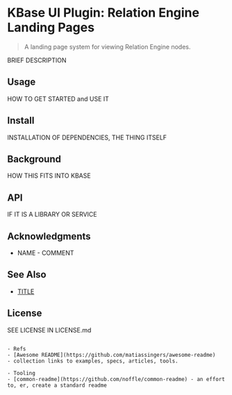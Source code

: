 # KBase UI Plugin: Relation Engine Landing Pages

> A landing page system for viewing Relation Engine nodes.

BRIEF DESCRIPTION

## Usage
HOW TO GET STARTED and USE IT

## Install
INSTALLATION OF DEPENDENCIES, THE THING ITSELF

## Background
HOW THIS FITS INTO KBASE

## API
IF IT IS A LIBRARY OR SERVICE

## Acknowledgments
- NAME - COMMENT

## See Also
-  [TITLE](URL)

## License
SEE LICENSE IN LICENSE.md
```

- Refs
- [Awesome README](https://github.com/matiassingers/awesome-readme) 
- collection links to examples, specs, articles, tools.

- Tooling
- [common-readme](https://github.com/noffle/common-readme) - an effort to, er, create a standard readme